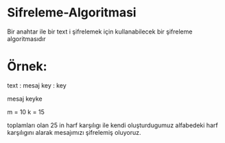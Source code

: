 # Sifreleme-Algoritmasi
Bir anahtar ile bir text i şifrelemek için kullanabilecek bir şifreleme algoritmasıdır


# Örnek:
text : mesaj
key : key

mesaj
keyke

m = 10
k = 15
 
 toplamları olan 25 in harf karşılıgı ile kendi oluşturdugumuz alfabedeki harf karşılıgını alarak mesajımızı şifrelemiş oluyoruz.
 
